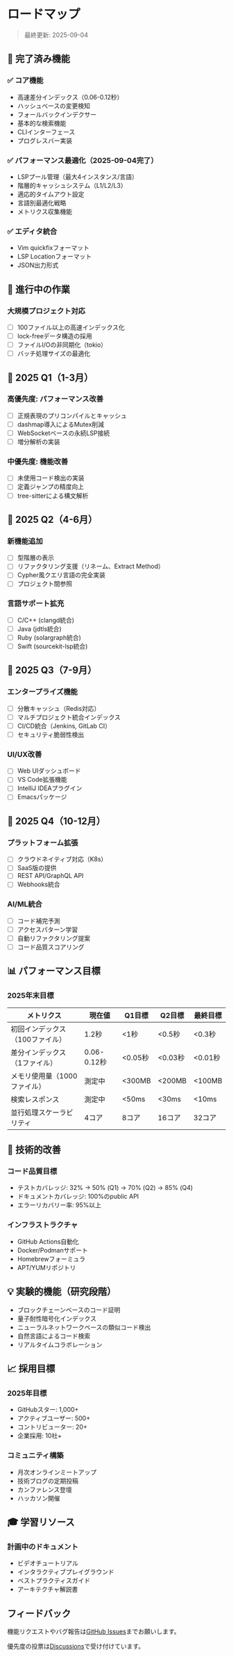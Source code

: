 # ロードマップ

> 最終更新: 2025-09-04

## 🎯 完了済み機能

### ✅ コア機能
- 高速差分インデックス（0.06-0.12秒）
- ハッシュベースの変更検知
- フォールバックインデクサー
- 基本的な検索機能
- CLIインターフェース
- プログレスバー実装

### ✅ パフォーマンス最適化（2025-09-04完了）
- LSPプール管理（最大4インスタンス/言語）
- 階層的キャッシュシステム（L1/L2/L3）
- 適応的タイムアウト設定
- 言語別最適化戦略
- メトリクス収集機能

### ✅ エディタ統合
- Vim quickfixフォーマット
- LSP Locationフォーマット
- JSON出力形式

## 🚧 進行中の作業

### 大規模プロジェクト対応
- [ ] 100ファイル以上の高速インデックス化
- [ ] lock-freeデータ構造の採用
- [ ] ファイルI/Oの非同期化（tokio）
- [ ] バッチ処理サイズの最適化

## 📅 2025 Q1（1-3月）

### 高優先度: パフォーマンス改善
- [ ] 正規表現のプリコンパイルとキャッシュ
- [ ] dashmap導入によるMutex削減
- [ ] WebSocketベースの永続LSP接続
- [ ] 増分解析の実装

### 中優先度: 機能改善
- [ ] 未使用コード検出の実装
- [ ] 定義ジャンプの精度向上
- [ ] tree-sitterによる構文解析

## 📅 2025 Q2（4-6月）

### 新機能追加
- [ ] 型階層の表示
- [ ] リファクタリング支援（リネーム、Extract Method）
- [ ] Cypher風クエリ言語の完全実装
- [ ] プロジェクト間参照

### 言語サポート拡充
- [ ] C/C++ (clangd統合)
- [ ] Java (jdtls統合)
- [ ] Ruby (solargraph統合)
- [ ] Swift (sourcekit-lsp統合)

## 📅 2025 Q3（7-9月）

### エンタープライズ機能
- [ ] 分散キャッシュ（Redis対応）
- [ ] マルチプロジェクト統合インデックス
- [ ] CI/CD統合（Jenkins, GitLab CI）
- [ ] セキュリティ脆弱性検出

### UI/UX改善
- [ ] Web UIダッシュボード
- [ ] VS Code拡張機能
- [ ] IntelliJ IDEAプラグイン
- [ ] Emacsパッケージ

## 📅 2025 Q4（10-12月）

### プラットフォーム拡張
- [ ] クラウドネイティブ対応（K8s）
- [ ] SaaS版の提供
- [ ] REST API/GraphQL API
- [ ] Webhooks統合

### AI/ML統合
- [ ] コード補完予測
- [ ] アクセスパターン学習
- [ ] 自動リファクタリング提案
- [ ] コード品質スコアリング

## 📊 パフォーマンス目標

### 2025年末目標

| メトリクス | 現在値 | Q1目標 | Q2目標 | 最終目標 |
|-----------|--------|--------|--------|----------|
| 初回インデックス（100ファイル） | 1.2秒 | <1秒 | <0.5秒 | <0.3秒 |
| 差分インデックス（1ファイル） | 0.06-0.12秒 | <0.05秒 | <0.03秒 | <0.01秒 |
| メモリ使用量（1000ファイル） | 測定中 | <300MB | <200MB | <100MB |
| 検索レスポンス | 測定中 | <50ms | <30ms | <10ms |
| 並行処理スケーラビリティ | 4コア | 8コア | 16コア | 32コア |

## 🔧 技術的改善

### コード品質目標
- テストカバレッジ: 32% → 50% (Q1) → 70% (Q2) → 85% (Q4)
- ドキュメントカバレッジ: 100%のpublic API
- エラーリカバリー率: 95%以上

### インフラストラクチャ
- GitHub Actions自動化
- Docker/Podmanサポート
- Homebrewフォーミュラ
- APT/YUMリポジトリ

## 💡 実験的機能（研究段階）

- ブロックチェーンベースのコード証明
- 量子耐性暗号化インデックス
- ニューラルネットワークベースの類似コード検出
- 自然言語によるコード検索
- リアルタイムコラボレーション

## 📈 採用目標

### 2025年目標
- GitHubスター: 1,000+
- アクティブユーザー: 500+
- コントリビューター: 20+
- 企業採用: 10社+

### コミュニティ構築
- 月次オンラインミートアップ
- 技術ブログの定期投稿
- カンファレンス登壇
- ハッカソン開催

## 🎓 学習リソース

### 計画中のドキュメント
- ビデオチュートリアル
- インタラクティブプレイグラウンド
- ベストプラクティスガイド
- アーキテクチャ解説書

## フィードバック

機能リクエストやバグ報告は[GitHub Issues](https://github.com/yourusername/lsif-indexer/issues)までお願いします。

優先度の投票は[Discussions](https://github.com/yourusername/lsif-indexer/discussions)で受け付けています。